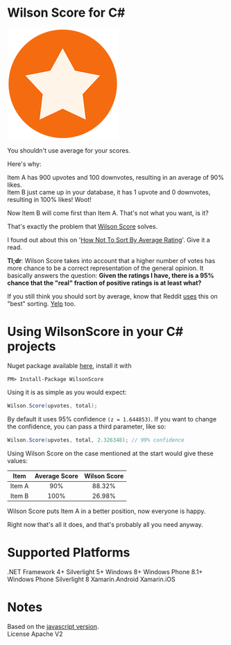 Wilson Score for C#
===================
![](https://raw.githubusercontent.com/akamud/wilson-score-csharp/master/logo-256.png)

You shouldn't use average for your scores.

Here's why:

Item A has 900 upvotes and 100 downvotes, resulting in an average of 90% likes. <br />
Item B just came up in your database, it has 1 upvote and 0 downvotes, resulting in 100% likes! Woot!

Now Item B will come first than Item A. That's not what you want, is it?

That's exactly the problem that [Wilson Score](http://en.wikipedia.org/wiki/Binomial_proportion_confidence_interval#Wilson_score_interval) solves.

I found out about this on '[How Not To Sort By Average Rating](http://www.evanmiller.org/how-not-to-sort-by-average-rating.html)'. Give it a read.

**Tl;dr**: Wilson Score takes into account that a higher number of votes has more chance to be a correct representation of the general opinion. It basically answers the question: **Given the ratings I have, there is a 95% chance that the "real" fraction of positive ratings is at least what?**

If you still think you should sort by average, know that Reddit [uses](http://amix.dk/blog/post/19588) this on "best" sorting. [Yelp](http://officialblog.yelp.com/2011/02/the-most-romantic-city-on-yelp-is.html) too.

Using WilsonScore in your C# projects
=========
Nuget package available [here](https://www.nuget.org/packages/WilsonScore/), install it with
```
PM> Install-Package WilsonScore
```

Using it is as simple as you would expect:
```C#
Wilson.Score(upvotes, total);
```

By default it uses 95% confidence `(z = 1.644853)`. If you want to change the confidence, you can pass a third parameter, like so:
```C#
Wilson.Score(upvotes, total, 2.326348); // 99% confidence
```

Using Wilson Score on the case mentioned at the start would give these values:

Item | Average Score | Wilson Score
:----: | :-------: | :------------:
Item A | 90%  | 88.32%
Item B | 100% | 26.98%

Wilson Score puts Item A in a better position, now everyone is happy.

Right now that's all it does, and that's probably all you need anyway.

Supported Platforms
==========
.NET Framework 4+ 
Silverlight 5+ 
Windows 8+ 
Windows Phone 8.1+ 
Windows Phone Silverlight 8 
Xamarin.Android 
Xamarin.iOS 

Notes
==========
Based on the [javascript version](https://github.com/math-utils/wilson-score). <br />
License Apache V2
